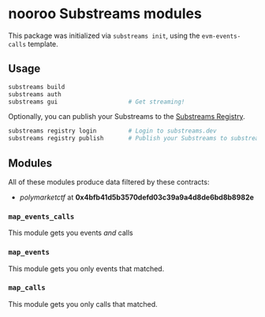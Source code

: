 # nooroo Substreams modules

This package was initialized via `substreams init`, using the `evm-events-calls` template.

## Usage

```bash
substreams build
substreams auth
substreams gui       			  # Get streaming!
```

Optionally, you can publish your Substreams to the [Substreams Registry](https://substreams.dev).

```bash
substreams registry login         # Login to substreams.dev
substreams registry publish       # Publish your Substreams to substreams.dev
```

## Modules

All of these modules produce data filtered by these contracts:
- _polymarketctf_ at **0x4bfb41d5b3570defd03c39a9a4d8de6bd8b8982e**
### `map_events_calls`

This module gets you events _and_ calls


### `map_events`

This module gets you only events that matched.



### `map_calls`

This module gets you only calls that matched.



